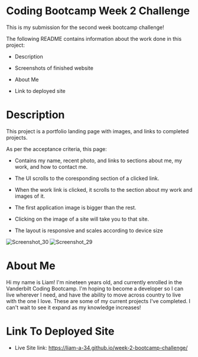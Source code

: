 # Coding Bootcamp Week 2 Challenge

This is my submission for the second week bootcamp challenge!

The following README contains information about the work done in this project:

* Description 

* Screenshots of finished website

* About Me

* Link to deployed site

# Description

This project is a portfolio landing page with images, and links to completed projects.

As per the acceptance criteria, this page:

* Contains my name, recent photo, and links to sections about me, my work, and how to contact me.

* The UI scrolls to the coresponding section of a clicked link.

* When the work link is clicked, it scrolls to the section about my work and images of it.

* The first application image is bigger than the rest.

* Clicking on the image of a site will take you to that site.

* The layout is responsive and scales according to device size

![Screenshot_30](https://user-images.githubusercontent.com/113379247/196053357-c47103a4-2b29-4e6b-a16b-62cd2b6a8552.png)
![Screenshot_29](https://user-images.githubusercontent.com/113379247/196053390-d0300d26-1aa7-4156-9731-75e222096791.png)

# About Me

Hi my name is Liam! I'm nineteen years old, and currently enrolled in the Vanderbilt Coding Bootcamp. I'm hoping to become a developer so I can live wherever I need, and have the ability to move across country to live with the one I love. These are some of my current projects I've completed. I can't wait to see it expand as my knowledge increases!

# Link To Deployed Site

* Live Site link: https://liam-a-34.github.io/week-2-bootcamp-challenge/
